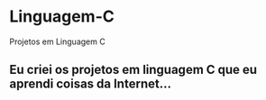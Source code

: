 # Linguagem-C

Projetos em Linguagem C

<h2> Eu criei os projetos em linguagem C que eu aprendi coisas da Internet...</h2>
